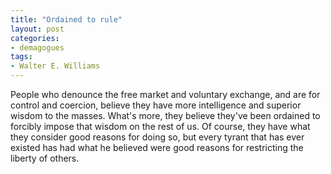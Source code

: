 ```yaml
---
title: "Ordained to rule"
layout: post
categories:
- demagogues
tags:
- Walter E. Williams
---
```


People who denounce the free market and voluntary exchange, and are for control and coercion, believe they have more intelligence and superior wisdom to the masses. What's more, they believe they've been ordained to forcibly impose that wisdom on the rest of us. Of course, they have what they consider good reasons for doing so, but every tyrant that has ever existed has had what he believed were good reasons for restricting the liberty of others.